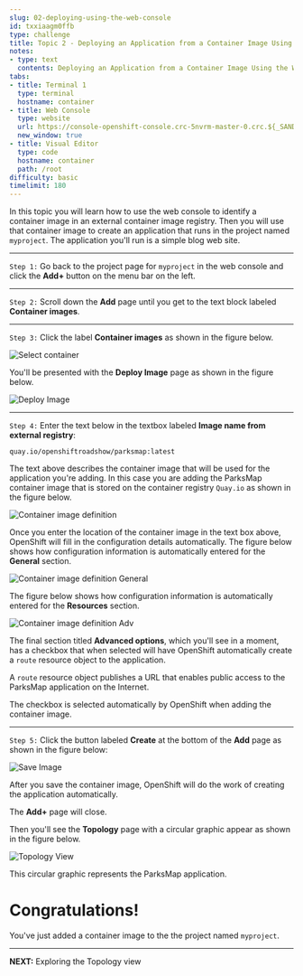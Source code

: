 ```yaml
---
slug: 02-deploying-using-the-web-console
id: txxiaagm0ffb
type: challenge
title: Topic 2 - Deploying an Application from a Container Image Using the Web Console
notes:
- type: text
  contents: Deploying an Application from a Container Image Using the Web Console
tabs:
- title: Terminal 1
  type: terminal
  hostname: container
- title: Web Console
  type: website
  url: https://console-openshift-console.crc-5nvrm-master-0.crc.${_SANDBOX_ID}.instruqt.io
  new_window: true
- title: Visual Editor
  type: code
  hostname: container
  path: /root
difficulty: basic
timelimit: 180
---
```

In this topic you will learn how to use the web console to identify a container image in an external container image registry. Then you will use that container image to create an application that runs in the project named `myproject`. The application you'll run is a simple blog web site.

----

`Step 1:` Go back to the project page for `myproject` in the web console and click the **Add+** button on the menu bar on the left.

----

`Step 2:` Scroll down the **Add** page until you get to the text block labeled **Container images**.

----

`Step 3:`  Click the label **Container images** as shown in the figure below.

![Select container](../assets/select-container-with-code.png)


You'll be presented with the **Deploy Image** page as shown in the figure below.

![Deploy Image](../assets/deploy-container.png)

----

`Step 4:`  Enter the text below in the textbox labeled **Image name from external registry**:

```
quay.io/openshiftroadshow/parksmap:latest
```

The text above describes the container image that will be used for the application you're adding. In this case you are adding the ParksMap container image that is stored on the container registry `Quay.io` as shown in the figure below.

![Container image definition](../assets/config-image-00.png)

Once you enter the location of the container image in the text box above, OpenShift will fill in the configuration details automatically. The figure below shows how configuration information is automatically entered for the **General** section.

![Container image definition General](../assets/config-image-01.png)

 The figure below shows how configuration information is automatically entered for the **Resources** section.

 ![Container image definition Adv](../assets/config-image-02.png)

The final section titled **Advanced options**, which you'll see in a moment, has a checkbox that when selected will have OpenShift automatically create a `route` resource object to the application.

A `route` resource object publishes a URL that enables public access to the ParksMap application on the Internet.

The checkbox is selected automatically by OpenShift when adding the container image.

----

`Step 5:` Click the button labeled **Create** at the bottom of the **Add** page as shown in the figure below:

![Save Image](../assets/save-image-config.png)

After you save the container image, OpenShift will do the work of creating the application automatically.

The **Add+** page will close.

Then you'll see the **Topology** page with a circular graphic appear as shown in the figure below.

![Topology View](../assets/topology-view-with-app.png)

This circular graphic represents the ParksMap application.

# Congratulations!

You've just added a container image to the the project named `myproject`.

----

**NEXT:** Exploring the Topology view
